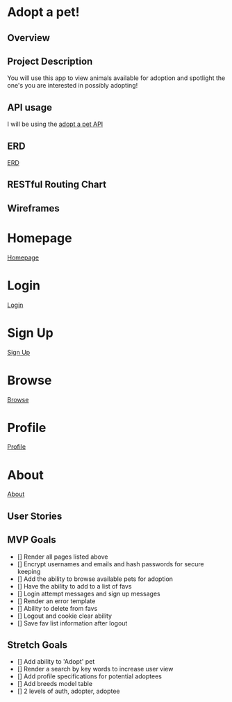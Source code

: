 # Adopt a pet!

## Overview

## Project Description
You will use this app to view animals available for adoption and spotlight the one's you are interested in possibly adopting!

## API usage
I will be using the [adopt a pet API](https://www.adoptapet.com/public/apis/pet_list.html)

## ERD
[ERD](./img/erd.png)

## RESTful Routing Chart


## Wireframes

# Homepage
[Homepage](./img/home.png)
# Login
[Login](./img/login.png)
# Sign Up
[Sign Up](./img/signup.png)
# Browse
[Browse](./img/browse.png)
# Profile
[Profile](./img/profile.png)
# About
[About](./img/about.png)

## User Stories


## MVP Goals
- [] Render all pages listed above
- [] Encrypt usernames and emails and hash passwords for secure keeping
- [] Add the ability to browse available pets for adoption
- [] Have the ability to add to a list of favs
- [] Login attempt messages and sign up messages
- [] Render an error template
- [] Ability to delete from favs
- [] Logout and cookie clear ability
- [] Save fav list information after logout

## Stretch Goals
- [] Add ability to 'Adopt' pet
- [] Render a search by key words to increase user view
- [] Add profile specifications for potential adoptees
- [] Add breeds model table 
- [] 2 levels of auth, adopter, adoptee
